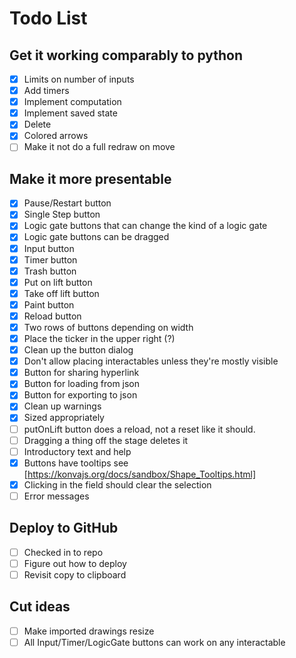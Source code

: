# Todo List

## Get it working comparably to python

- [x] Limits on number of inputs
- [x] Add timers
- [x] Implement computation
- [x] Implement saved state
- [x] Delete
- [x] Colored arrows
- [ ] Make it not do a full redraw on move

## Make it more presentable

- [x] Pause/Restart button
- [x] Single Step button
- [x] Logic gate buttons that can change the kind of a logic gate
- [x] Logic gate buttons can be dragged
- [x] Input button
- [x] Timer button
- [x] Trash button
- [x] Put on lift button
- [x] Take off lift button
- [x] Paint button
- [x] Reload button
- [x] Two rows of buttons depending on width
- [x] Place the ticker in the upper right (?)
- [x] Clean up the button dialog
- [x] Don't allow placing interactables unless they're mostly visible
- [x] Button for sharing hyperlink
- [x] Button for loading from json
- [x] Button for exporting to json
- [x] Clean up warnings
- [x] Sized appropriately
- [ ] putOnLift button does a reload, not a reset like it should.
- [ ] Dragging a thing off the stage deletes it
- [ ] Introductory text and help
- [x] Buttons have tooltips see [https://konvajs.org/docs/sandbox/Shape_Tooltips.html]
- [x] Clicking in the field should clear the selection
- [ ] Error messages

## Deploy to GitHub

- [ ] Checked in to repo
- [ ] Figure out how to deploy
- [ ] Revisit copy to clipboard

## Cut ideas

- [ ] Make imported drawings resize
- [ ] All Input/Timer/LogicGate buttons can work on any interactable
